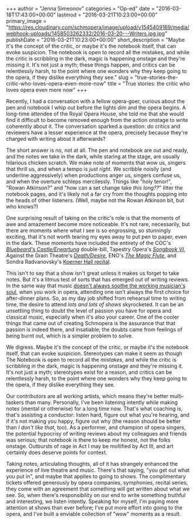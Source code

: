 +++
author = "Jenna Simeonov"
categories = "Op-ed"
date = "2016-03-18T17:43:00+00:00"
lastmod = "2016-03-21T10:23:00+00:00"
primary_image = "https://res.cloudinary.com/schmopera/image/upload/v1545409169/media/webhook-uploads/1458503262332/2016-03-20---Writers.jpg.jpg"
publishDate = "2016-03-21T10:23:00+00:00"
short_description = "Maybe it&#039;s the concept of the critic, or maybe it&#039;s the notebook itself, that can evoke suspicion. The notebook is open to record all the mistakes, and while the critic is scribbling in the dark, magic is happening onstage and they&#039;re missing it. It&#039;s not just a myth; these things happen, and critics can be relentlessly harsh, to the point where one wonders why they keep going to the opera, if they dislike everything they see."
slug = "true-stories-the-critic-who-loves-opera-even-more-now"
title = "True stories: the critic who loves opera even more now"
+++

Recently, I had a conversation with a fellow opera-goer, curious about the pen and notebook I whip out before the lights dim and the opera begins. A long-time attendee of the Royal Opera House, she told me that she would find it difficult to become removed enough from the action onstage to write coherently about it. The conversation sparked a question: do critics and reviewers have a lesser experience at the opera, precisely because they're charged with writing about it afterwards?

The short answer is no, not at all. The pen and notebook are out and ready, and the notes we take in the dark, while staring at the stage, are usually hilarious chicken scratch. We make note of moments that wow us, singers that thrill us, and when a tempo is *just right*. We scribble noisily (and underline aggressively) when productions anger us, singers confuse us, and when the overture schleps mercilessly. Things like "holy tenor!", "Rowan Atkinson?" and "how can a set change take *this long??*" litter the notebook pages, and it's likely not a far cry from the thoughts popping into the heads of other listeners. (Well, maybe not the Rowan Atkinson bit, but who knows?)

One surprising result of taking on the critic's role is that the moments of awe and amazement become more noticeable. It's not rare, necessarily, but there are moments where what I see is so engrossing, so stunningly exciting, that it's not worth tearing my eyes away to put pen to paper, even in the dark. These moments have included the entirety of the COC's [*Bluebeard's Castle/Erwartung*](/in-review-bluebeards-castle-erwartung/) double-bill, Tapestry Opera's [*Songbook VI*](/he-saidshe-said-songbook-vi/), Against the Grain Theatre's [*Death/Desire*](/in-review-death-desire/), ENO's [*The Magic Flute*](/in-review-enos-the-magic-flute/), and Sondra Radvanovsky's [Koerner Hall recital](/in-review-sondra-radvanovsky-at-koerner-hall/). 

This isn't to say that a show isn't great unless it makes us forget to take notes. But it's a litmus test of sorts that has emerged out of writing reviews. In the same way that music [doesn't always soothe the working musician's soul](/music-the-musicians-therapy-except-when-its-not/), when you work in opera, attending one isn't always the first choice for after-dinner plans. So, as my day job shifted from rehearsal time to writing time, the desire to attend *lots and lots of shows* skyrocketed. It can be an unsettling thing to doubt the level of passion you have for opera and classical music, especially when it's also your career. One of the cooler things that came out of creating Schmopera is the assurance that that passion is indeed there, and insatiable; the doubts came from feelings of being burnt out, which is a simpler problem to solve.

We digress. Maybe it's the concept of the critic, or maybe it's the notebook itself, that can evoke suspicion. Stereotypes can make it seem as though The Notebook is open to record all the *mistakes*, and while the critic is scribbling in the dark, magic is happening onstage and they're missing it. It's not just a myth; stereotypes exist for a reason, and critics can be relentlessly harsh, to the point where one wonders why they keep going to the opera, if they dislike everything they see. 

Our contributors are all working artists, which means they're better multi-taskers than many. Personally, I've been listening intently while making notes (mental or otherwise) for a long time now. That's what coaching is, that's assisting a conductor: listen hard, figure out what you're hearing, and if it's not making you happy, figure out why (the reason should be better than *I don't like that*, too). As a performer, and champion of opera singers, the potential hypocrisy of writing reviews about my colleagues and friends was serious; that notebook is there to keep *me* honest, not the folks onstage. Outbursts of rage in Act I may be mollified by Act III, and art certainly does deserve points for context.

Taking notes, articulating thoughts, all of it has strangely enhanced the experience of live theatre and music. There's that saying, "you get out what you put in", and maybe that applies to going to shows. The complimentary tickets offered generously by opera companies, symphonies, recital series, they come with an agreement that something will get written about what we see. So, when there's responsibility on our end to write something truthful and interesting, we listen intently. Speaking for myself, I'm paying more attention at shows than ever before; I've put more effort into going to the opera, and I've built a enviable collection of "wow" moments as a result.
